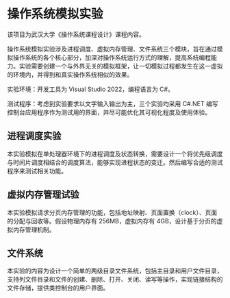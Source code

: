 # 操作系统模拟实验

该项目为武汉大学《操作系统课程设计》课程内容。

操作系统模拟实验涉及进程调度、虚拟内存管理、文件系统三个模块，旨在通过模拟操作系统的各个核心部分，加深对操作系统运行方式的理解，提高系统编程能力。实验需要创建一个与外界无关的模拟框架，让一切模拟过程都发生在这一虚拟的环境内，并得到和真实操作系统相似的效果。

实验环境：开发工具为 Visual Studio 2022，编程语言为 C#。

测试程序：考虑到实验要求以文字输入输出为主，三个实验均采用 C#.NET 编写控制台应用程序作为测试用的界面，并尽可能优化其可视化程度及使用体验。

## 进程调度实验

本实验模拟在单处理器环境下的进程调度及状态转换，需要设计一个将优先级调度与时间片调度相结合的调度算法，能够实现进程状态的变迁。然后编写合适的测试程序来测试相关功能。

## 虚拟内存管理试验

本实验模拟请求分页内存管理的功能，包括地址映射、页面置换（clock）、页面的分配与回收等。假设物理内存有 256MB，虚拟内存有 4GB，设计基于分页的虚拟内存管理机制。

## 文件系统

本实验的内容为设计一个简单的两级目录文件系统，包括主目录和用户文件目录，支持列文件目录和文件的创建、删除、打开、关闭、读写等操作，实现链接结构的文件存储，提供类控制台的用户界面。
